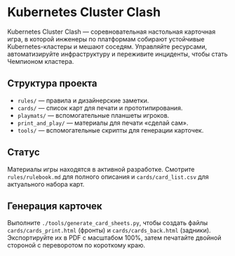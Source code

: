 # Kubernetes Cluster Clash

Kubernetes Cluster Clash — соревновательная настольная карточная игра, в которой инженеры по платформам собирают устойчивые Kubernetes-кластеры и мешают соседям. Управляйте ресурсами, автоматизируйте инфраструктуру и переживите инциденты, чтобы стать Чемпионом кластера.

## Структура проекта

- `rules/` — правила и дизайнерские заметки.
- `cards/` — список карт для печати и прототипирования.
- `playmats/` — вспомогательные планшеты игроков.
- `print_and_play/` — материалы для печати «сделай сам».
- `tools/` — вспомогательные скрипты для генерации карточек.

## Статус

Материалы игры находятся в активной разработке. Смотрите `rules/rulebook.md` для полного описания и `cards/card_list.csv` для актуального набора карт.

## Генерация карточек

Выполните `./tools/generate_card_sheets.py`, чтобы создать файлы `cards/cards_print.html` (фронты) и `cards/cards_back.html` (задники). Экспортируйте их в PDF с масштабом 100%, затем печатайте двойной стороной с переворотом по короткому краю.
